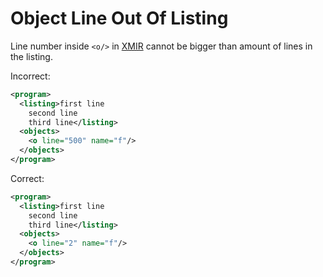 # Object Line Out Of Listing

Line number inside `<o/>` in [XMIR] cannot be bigger than amount of lines
in the listing.

Incorrect:

```xml
<program>
  <listing>first line
    second line
    third line</listing>
  <objects>
    <o line="500" name="f"/>
  </objects>
</program>
```

Correct:

```xml
<program>
  <listing>first line
    second line
    third line</listing>
  <objects>
    <o line="2" name="f"/>
  </objects>
</program>
```

[XMIR]: https://news.eolang.org/2022-11-25-xmir-guide.html
